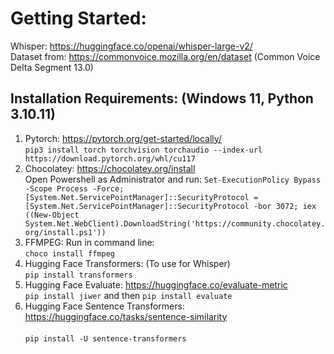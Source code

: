 
# Getting Started:

Whisper: https://huggingface.co/openai/whisper-large-v2/ <br>
Dataset from: https://commonvoice.mozilla.org/en/dataset (Common Voice Delta Segment 13.0)

## Installation Requirements: (Windows 11, Python 3.10.11) <br>
1. Pytorch: https://pytorch.org/get-started/locally/
     <br> ```pip3 install torch torchvision torchaudio --index-url https://download.pytorch.org/whl/cu117```
2. Chocolatey: https://chocolatey.org/install
     <br> Open Powershell as Administrator and run: ```Set-ExecutionPolicy Bypass -Scope Process -Force; [System.Net.ServicePointManager]::SecurityProtocol = [System.Net.ServicePointManager]::SecurityProtocol -bor 3072; iex ((New-Object System.Net.WebClient).DownloadString('https://community.chocolatey.org/install.ps1'))```
3. FFMPEG: Run in command line:
     <br> ```choco install ffmpeg```
4. Hugging Face Transformers: (To use for Whisper)
     <br> ```pip install transformers```
5. Hugging Face Evaluate: https://huggingface.co/evaluate-metric
     <br> ```pip install jiwer``` and then ```pip install evaluate```
6. Hugging Face Sentence Transformers: https://huggingface.co/tasks/sentence-similarity   
     <br> ```pip install -U sentence-transformers```
